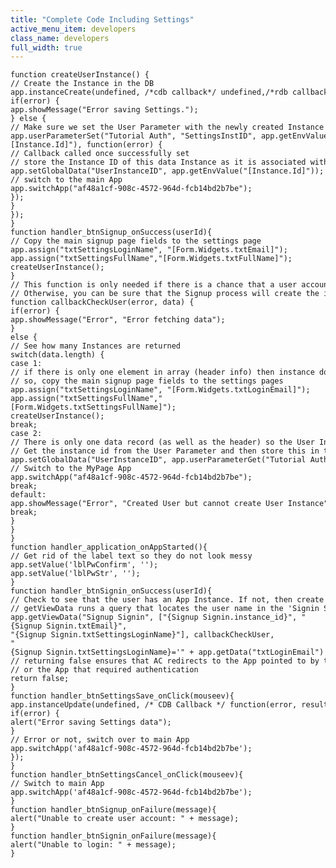 ```yaml
---
title: "Complete Code Including Settings"
active_menu_item: developers
class_name: developers
full_width: true
---
```



    function createUserInstance() {
    // Create the Instance in the DB
    app.instanceCreate(undefined, /*cdb callback*/ undefined,/*rdb callback*/ function(error,result) {
    if(error) {
    app.showMessage("Error saving Settings.");
    } else {
    // Make sure we set the User Parameter with the newly created Instance ID
    app.userParameterSet("Tutorial Auth", "SettingsInstID", app.getEnvValue("[Instance.Id]"), function(error) {
    // Callback called once successfully set
    // store the Instance ID of this data Instance as it is associated with the User
    app.setGlobalData("UserInstanceID", app.getEnvValue("[Instance.Id]"));
    // switch to the main App
    app.switchApp("af48a1cf-908c-4572-964d-fcb14bd2b7be");
    });
    }
    });
    }
    function handler_btnSignup_onSuccess(userId){
    // Copy the main signup page fields to the settings page
    app.assign("txtSettingsLoginName", "[Form.Widgets.txtEmail]");
    app.assign("txtSettingsFullName","[Form.Widgets.txtFullName]");
    createUserInstance();
    }
    // This function is only needed if there is a chance that a user account gets created manually by an Admin
    // Otherwise, you can be sure that the Signup process will create the instance
    function callbackCheckUser(error, data) {
    if(error) {
    app.showMessage("Error", "Error fetching data");
    }
    else {
    // See how many Instances are returned
    switch(data.length) {
    case 1:
    // if there is only one element in array (header info) then instance does not exist
    // so, copy the main signup page fields to the settings pages
    app.assign("txtSettingsLoginName", "[Form.Widgets.txtLoginEmail]");
    app.assign("txtSettingsFullName","[Form.Widgets.txtSettingsFullName]");
    createUserInstance();
    break;
    case 2:
    // There is only one data record (as well as the header) so the User Instance definitely exists already
    // Get the instance id from the User Parameter and then store this in the Global Data Pool
    app.setGlobalData("UserInstanceID", app.userParameterGet("Tutorial Auth", "SettingsInstID"));
    // Switch to the MyPage App
    app.switchApp("af48a1cf-908c-4572-964d-fcb14bd2b7be");
    break;
    default:
    app.showMessage("Error", "Created User but cannot create User Instance");
    break;
    }
    }
    }
    function handler_application_onAppStarted(){
    // Get rid of the label text so they do not look messy
    app.setValue('lblPwConfirm', '');
    app.setValue('lblPwStr', '');
    }
    function handler_btnSignin_onSuccess(userId){
    // Check to see that the user has an App Instance. If not, then create one now
    // getViewData runs a query that locates the user name in the 'Signin Signup' App via the "Tutorial Auth" query
    app.getViewData("Signup Signin", ["{Signup Signin.instance_id}", "{Signup Signin.txtEmail}",
    "{Signup Signin.txtSettingsLoginName}"], callbackCheckUser,
    "{Signup Signin.txtSettingsLoginName}='" + app.getData("txtLoginEmail") + "'");
    // returning false ensures that AC redirects to the App pointed to by the 'Login Redirection' property
    // or the App that required authentication
    return false;
    }
    function handler_btnSettingsSave_onClick(mouseev){
    app.instanceUpdate(undefined, /* CDB Callback */ function(error, result) {
    if(error) {
    alert("Error saving Settings data");
    }
    // Error or not, switch over to main App
    app.switchApp('af48a1cf-908c-4572-964d-fcb14bd2b7be');
    });
    }
    function handler_btnSettingsCancel_onClick(mouseev){
    // Switch to main App
    app.switchApp('af48a1cf-908c-4572-964d-fcb14bd2b7be');
    }
    function handler_btnSignup_onFailure(message){
    alert("Unable to create user account: " + message);
    }
    function handler_btnSignin_onFailure(message){
    alert("Unable to login: " + message);
    }
   

